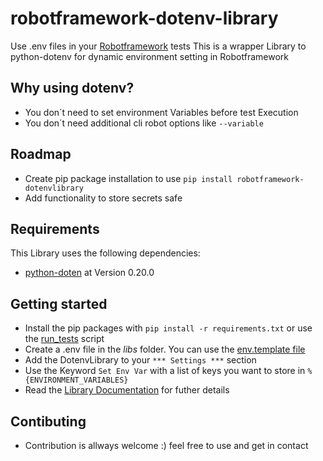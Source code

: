 # robotframework-dotenv-library #
Use .env files in your [Robotframework](https://robotframework.org) tests
This is a wrapper Library to python-dotenv for dynamic environment setting in Robotframework

## Why using dotenv? ##
- You don´t need to set environment Variables before test Execution
- You don´t need additional cli robot options like `--variable`

## Roadmap ##
- Create pip package installation to use  `pip install robotframework-dotenvlibrary`
- Add functionality to store secrets safe

## Requirements ##
This Library uses the following dependencies:

- [python-doten](https://pypi.org/project/python-dotenv/) at Version 0.20.0

## Getting started ##

- Install the pip packages with `pip install -r requirements.txt` or use the [run_tests](run_tests.sh) script
- Create a .env file in the *libs* folder. You can use the [env.template file](libs/.env.template)
- Add the DotenvLibrary to your `*** Settings ***` section
- Use the Keyword `Set Env Var` with a list of keys you want to store in `%{ENVIRONMENT_VARIABLES}`
- Read the [Library Documentation](https://christestet.github.io/robotframework-dotenv-library/) for futher details


## Contibuting ##
- Contribution is allways welcome :) feel free to use and get in contact
